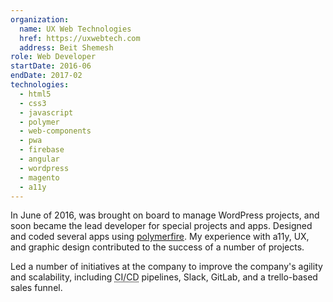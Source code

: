 ```yaml
---
organization:
  name: UX Web Technologies
  href: https://uxwebtech.com
  address: Beit Shemesh
role: Web Developer
startDate: 2016-06
endDate: 2017-02
technologies:
  - html5
  - css3
  - javascript
  - polymer
  - web-components
  - pwa
  - firebase
  - angular
  - wordpress
  - magento
  - a11y
---
```


In June of 2016, was brought on board to manage WordPress projects, and soon 
became the lead developer for special projects and apps. Designed and coded 
several apps using [polymerfire](http://github.com/firebase/polymerfire). My 
experience with a11y, UX, and graphic design contributed to the success of a 
number of projects.

Led a number of initiatives at the company to improve the company's agility and 
scalability, including <abbr title="continuous integration / continuous 
deployment">CI/CD</abbr> pipelines, Slack, GitLab, and a trello-based sales 
funnel.

